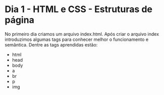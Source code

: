 # Dia 1 - HTML e CSS - Estruturas de página

No primeiro dia criamos um arquivo index.html. Após criar o arquivo index introduzimos algumas tags para conhecer melhor o funcionamento e semântica. Dentre as tags aprendidas estão:

- html
- head
- body
- a
- br
- p
- img 
